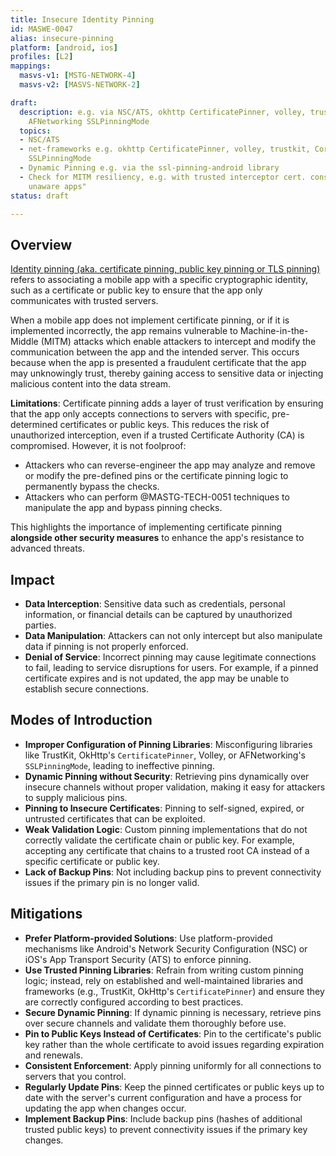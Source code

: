 ```yaml
---
title: Insecure Identity Pinning
id: MASWE-0047
alias: insecure-pinning
platform: [android, ios]
profiles: [L2]
mappings:
  masvs-v1: [MSTG-NETWORK-4]
  masvs-v2: [MASVS-NETWORK-2]

draft:
  description: e.g. via NSC/ATS, okhttp CertificatePinner, volley, trustkit, Cordova,
    AFNetworking SSLPinningMode
  topics:
  - NSC/ATS
  - net-frameworks e.g. okhttp CertificatePinner, volley, trustkit, Cordova, AFNetworking
    SSLPinningMode
  - Dynamic Pinning e.g. via the ssl-pinning-android library
  - Check for MITM resiliency, e.g. with trusted interceptor cert. consider "proxy
    unaware apps"
status: draft

---
```


## Overview

[Identity pinning (aka. certificate pinning, public key pinning or TLS pinning)](../../Document/0x04f-Testing-Network-Communication/#restricting-trust-identity-pinning) refers to associating a mobile app with a specific cryptographic identity, such as a certificate or public key to ensure that the app only communicates with trusted servers. 

When a mobile app does not implement certificate pinning, or if it is implemented incorrectly, the app remains vulnerable to Machine-in-the-Middle (MITM) attacks which enable attackers to intercept and modify the communication between the app and the intended server. This occurs because when the app is presented a fraudulent certificate that the app may unknowingly trust, thereby gaining access to sensitive data or injecting malicious content into the data stream.

**Limitations**: Certificate pinning adds a layer of trust verification by ensuring that the app only accepts connections to servers with specific, pre-determined certificates or public keys. This reduces the risk of unauthorized interception, even if a trusted Certificate Authority (CA) is compromised. However, it is not foolproof:

- Attackers who can reverse-engineer the app may analyze and remove or modify the pre-defined pins or the certificate pinning logic to permanently bypass the checks.
- Attackers who can perform @MASTG-TECH-0051 techniques to manipulate the app and bypass pinning checks.

This highlights the importance of implementing certificate pinning **alongside other security measures** to enhance the app's resistance to advanced threats.

## Impact

- **Data Interception**: Sensitive data such as credentials, personal information, or financial details can be captured by unauthorized parties.
- **Data Manipulation**: Attackers can not only intercept but also manipulate data if pinning is not properly enforced.
- **Denial of Service**: Incorrect pinning may cause legitimate connections to fail, leading to service disruptions for users. For example, if a pinned certificate expires and is not updated, the app may be unable to establish secure connections.

## Modes of Introduction

- **Improper Configuration of Pinning Libraries**: Misconfiguring libraries like TrustKit, OkHttp's `CertificatePinner`, Volley, or AFNetworking's `SSLPinningMode`, leading to ineffective pinning.
- **Dynamic Pinning without Security**: Retrieving pins dynamically over insecure channels without proper validation, making it easy for attackers to supply malicious pins.
- **Pinning to Insecure Certificates**: Pinning to self-signed, expired, or untrusted certificates that can be exploited.
- **Weak Validation Logic**: Custom pinning implementations that do not correctly validate the certificate chain or public key. For example, accepting any certificate that chains to a trusted root CA instead of a specific certificate or public key.
- **Lack of Backup Pins**: Not including backup pins to prevent connectivity issues if the primary pin is no longer valid.

## Mitigations

- **Prefer Platform-provided Solutions**: Use platform-provided mechanisms like Android's Network Security Configuration (NSC) or iOS's App Transport Security (ATS) to enforce pinning.
- **Use Trusted Pinning Libraries**: Refrain from writing custom pinning logic; instead, rely on established and well-maintained libraries and frameworks (e.g., TrustKit, OkHttp's `CertificatePinner`) and ensure they are correctly configured according to best practices.
- **Secure Dynamic Pinning**: If dynamic pinning is necessary, retrieve pins over secure channels and validate them thoroughly before use.
- **Pin to Public Keys Instead of Certificates**: Pin to the certificate's public key rather than the whole certificate to avoid issues regarding expiration and renewals.
- **Consistent Enforcement**: Apply pinning uniformly for all connections to servers that you control.
- **Regularly Update Pins**: Keep the pinned certificates or public keys up to date with the server's current configuration and have a process for updating the app when changes occur.
- **Implement Backup Pins**: Include backup pins (hashes of additional trusted public keys) to prevent connectivity issues if the primary key changes.
